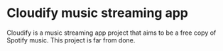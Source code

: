 # Cloudify music streaming app

Cloudify is a music streaming app project that aims to be a free copy of Spotify music. This project is far from done.
